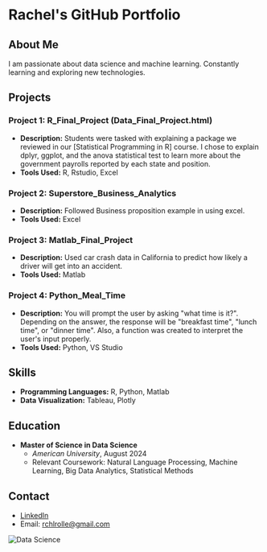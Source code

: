 # Rachel's  GitHub Portfolio

## About Me
I am passionate about data science and machine learning. Constantly learning and exploring new technologies.

## Projects
### Project 1: R_Final_Project (Data_Final_Project.html)
- **Description:** Students were tasked with explaining a package we reviewed in our [Statistical Programming in R] course. I chose to explain dplyr, ggplot, and the anova statistical test to learn more about the government payrolls reported by each state and position.
- **Tools Used:** R, Rstudio, Excel


### Project 2: Superstore_Business_Analytics
- **Description:** Followed Business proposition example in using excel. 
- **Tools Used:** Excel

### Project 3: Matlab_Final_Project
- **Description:** Used car crash data in California to predict how likely a driver will get into an accident.
- **Tools Used:** Matlab

### Project 4: Python_Meal_Time
- **Description:** You will prompt the user by asking "what time is it?". Depending on the answer, the response will be "breakfast time", "lunch time", or "dinner time". Also, a function was created to interpret the user's input properly.
- **Tools Used:** Python, VS Studio

  
## Skills
- **Programming Languages:** R, Python, Matlab
- **Data Visualization:** Tableau, Plotly

## Education
- **Master of Science in Data Science**
  - *American University*, August 2024
  - Relevant Coursework: Natural Language Processing, Machine Learning, Big Data Analytics, Statistical Methods

## Contact
- [LinkedIn](https://www.linkedin.com/in/rachel-rolle-analyst/)
- Email: rchlrolle@gmail.com


![Data Science](https://image-url.com/data-science-image)
